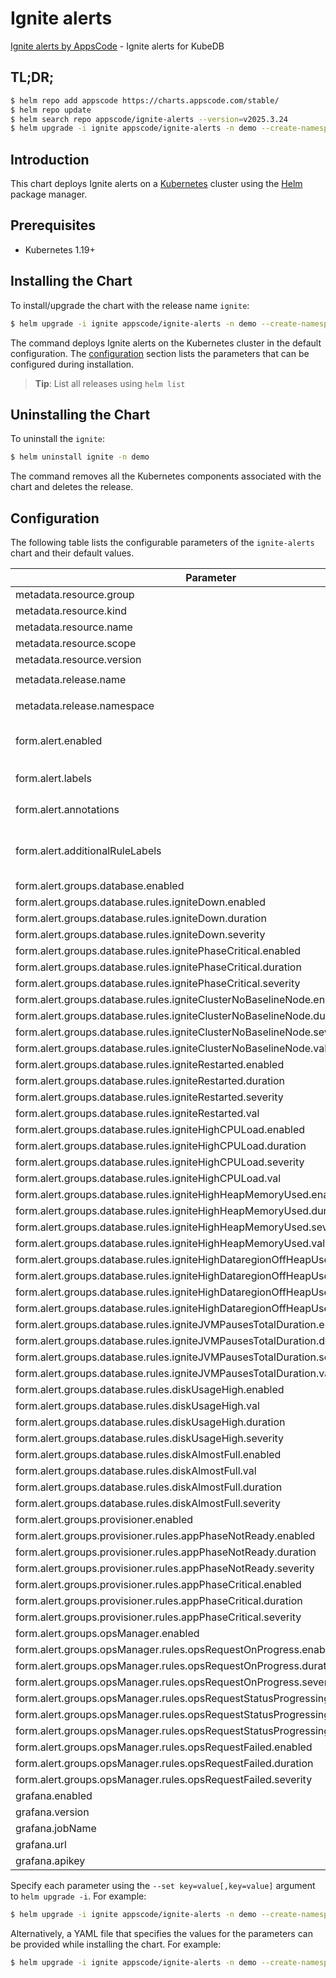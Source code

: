 # Ignite alerts

[Ignite alerts by AppsCode](https://github.com/appscode/alerts) - Ignite alerts for KubeDB

## TL;DR;

```bash
$ helm repo add appscode https://charts.appscode.com/stable/
$ helm repo update
$ helm search repo appscode/ignite-alerts --version=v2025.3.24
$ helm upgrade -i ignite appscode/ignite-alerts -n demo --create-namespace --version=v2025.3.24
```

## Introduction

This chart deploys Ignite alerts on a [Kubernetes](http://kubernetes.io) cluster using the [Helm](https://helm.sh) package manager.

## Prerequisites

- Kubernetes 1.19+

## Installing the Chart

To install/upgrade the chart with the release name `ignite`:

```bash
$ helm upgrade -i ignite appscode/ignite-alerts -n demo --create-namespace --version=v2025.3.24
```

The command deploys Ignite alerts on the Kubernetes cluster in the default configuration. The [configuration](#configuration) section lists the parameters that can be configured during installation.

> **Tip**: List all releases using `helm list`

## Uninstalling the Chart

To uninstall the `ignite`:

```bash
$ helm uninstall ignite -n demo
```

The command removes all the Kubernetes components associated with the chart and deletes the release.

## Configuration

The following table lists the configurable parameters of the `ignite-alerts` chart and their default values.

|                                   Parameter                                   |                  Description                  |                     Default                      |
|-------------------------------------------------------------------------------|-----------------------------------------------|--------------------------------------------------|
| metadata.resource.group                                                       |                                               | <code>kubedb.com</code>                          |
| metadata.resource.kind                                                        |                                               | <code>Ignite</code>                              |
| metadata.resource.name                                                        |                                               | <code>ignites</code>                             |
| metadata.resource.scope                                                       |                                               | <code>Namespaced</code>                          |
| metadata.resource.version                                                     |                                               | <code>v1alpha2</code>                            |
| metadata.release.name                                                         | Release name                                  | <code>"ignite-quickstart"</code>                 |
| metadata.release.namespace                                                    | Release namespace                             | <code>"demo"</code>                              |
| form.alert.enabled                                                            | # Enable PrometheusRule alerts                | <code>warning</code>                             |
| form.alert.labels                                                             | # Labels for default rules                    | <code>{"release":"kube-prometheus-stack"}</code> |
| form.alert.annotations                                                        | # Annotations for default rules               | <code>{}</code>                                  |
| form.alert.additionalRuleLabels                                               | # Additional labels for PrometheusRule alerts | <code>{}</code>                                  |
| form.alert.groups.database.enabled                                            |                                               | <code>warning</code>                             |
| form.alert.groups.database.rules.igniteDown.enabled                           |                                               | <code>true</code>                                |
| form.alert.groups.database.rules.igniteDown.duration                          |                                               | <code>"30s"</code>                               |
| form.alert.groups.database.rules.igniteDown.severity                          |                                               | <code>critical</code>                            |
| form.alert.groups.database.rules.ignitePhaseCritical.enabled                  |                                               | <code>true</code>                                |
| form.alert.groups.database.rules.ignitePhaseCritical.duration                 |                                               | <code>"1m"</code>                                |
| form.alert.groups.database.rules.ignitePhaseCritical.severity                 |                                               | <code>warning</code>                             |
| form.alert.groups.database.rules.igniteClusterNoBaselineNode.enabled          |                                               | <code>true</code>                                |
| form.alert.groups.database.rules.igniteClusterNoBaselineNode.duration         |                                               | <code>"1m"</code>                                |
| form.alert.groups.database.rules.igniteClusterNoBaselineNode.severity         |                                               | <code>warning</code>                             |
| form.alert.groups.database.rules.igniteClusterNoBaselineNode.val              |                                               | <code>0</code>                                   |
| form.alert.groups.database.rules.igniteRestarted.enabled                      |                                               | <code>true</code>                                |
| form.alert.groups.database.rules.igniteRestarted.duration                     |                                               | <code>"1m"</code>                                |
| form.alert.groups.database.rules.igniteRestarted.severity                     |                                               | <code>warning</code>                             |
| form.alert.groups.database.rules.igniteRestarted.val                          |                                               | <code>180</code>                                 |
| form.alert.groups.database.rules.igniteHighCPULoad.enabled                    |                                               | <code>true</code>                                |
| form.alert.groups.database.rules.igniteHighCPULoad.duration                   |                                               | <code>"1m"</code>                                |
| form.alert.groups.database.rules.igniteHighCPULoad.severity                   |                                               | <code>warning</code>                             |
| form.alert.groups.database.rules.igniteHighCPULoad.val                        |                                               | <code>80</code>                                  |
| form.alert.groups.database.rules.igniteHighHeapMemoryUsed.enabled             |                                               | <code>true</code>                                |
| form.alert.groups.database.rules.igniteHighHeapMemoryUsed.duration            |                                               | <code>"1m"</code>                                |
| form.alert.groups.database.rules.igniteHighHeapMemoryUsed.severity            |                                               | <code>warning</code>                             |
| form.alert.groups.database.rules.igniteHighHeapMemoryUsed.val                 |                                               | <code>80</code>                                  |
| form.alert.groups.database.rules.igniteHighDataregionOffHeapUsed.enabled      |                                               | <code>true</code>                                |
| form.alert.groups.database.rules.igniteHighDataregionOffHeapUsed.duration     |                                               | <code>"1m"</code>                                |
| form.alert.groups.database.rules.igniteHighDataregionOffHeapUsed.severity     |                                               | <code>warning</code>                             |
| form.alert.groups.database.rules.igniteHighDataregionOffHeapUsed.val          |                                               | <code>80</code>                                  |
| form.alert.groups.database.rules.igniteJVMPausesTotalDuration.enabled         |                                               | <code>true</code>                                |
| form.alert.groups.database.rules.igniteJVMPausesTotalDuration.duration        |                                               | <code>"1m"</code>                                |
| form.alert.groups.database.rules.igniteJVMPausesTotalDuration.severity        |                                               | <code>warning</code>                             |
| form.alert.groups.database.rules.igniteJVMPausesTotalDuration.val             |                                               | <code>0</code>                                   |
| form.alert.groups.database.rules.diskUsageHigh.enabled                        |                                               | <code>true</code>                                |
| form.alert.groups.database.rules.diskUsageHigh.val                            |                                               | <code>80</code>                                  |
| form.alert.groups.database.rules.diskUsageHigh.duration                       |                                               | <code>"1m"</code>                                |
| form.alert.groups.database.rules.diskUsageHigh.severity                       |                                               | <code>warning</code>                             |
| form.alert.groups.database.rules.diskAlmostFull.enabled                       |                                               | <code>true</code>                                |
| form.alert.groups.database.rules.diskAlmostFull.val                           |                                               | <code>95</code>                                  |
| form.alert.groups.database.rules.diskAlmostFull.duration                      |                                               | <code>"1m"</code>                                |
| form.alert.groups.database.rules.diskAlmostFull.severity                      |                                               | <code>critical</code>                            |
| form.alert.groups.provisioner.enabled                                         |                                               | <code>warning</code>                             |
| form.alert.groups.provisioner.rules.appPhaseNotReady.enabled                  |                                               | <code>true</code>                                |
| form.alert.groups.provisioner.rules.appPhaseNotReady.duration                 |                                               | <code>"1m"</code>                                |
| form.alert.groups.provisioner.rules.appPhaseNotReady.severity                 |                                               | <code>critical</code>                            |
| form.alert.groups.provisioner.rules.appPhaseCritical.enabled                  |                                               | <code>true</code>                                |
| form.alert.groups.provisioner.rules.appPhaseCritical.duration                 |                                               | <code>"15m"</code>                               |
| form.alert.groups.provisioner.rules.appPhaseCritical.severity                 |                                               | <code>warning</code>                             |
| form.alert.groups.opsManager.enabled                                          |                                               | <code>warning</code>                             |
| form.alert.groups.opsManager.rules.opsRequestOnProgress.enabled               |                                               | <code>true</code>                                |
| form.alert.groups.opsManager.rules.opsRequestOnProgress.duration              |                                               | <code>"0m"</code>                                |
| form.alert.groups.opsManager.rules.opsRequestOnProgress.severity              |                                               | <code>info</code>                                |
| form.alert.groups.opsManager.rules.opsRequestStatusProgressingToLong.enabled  |                                               | <code>true</code>                                |
| form.alert.groups.opsManager.rules.opsRequestStatusProgressingToLong.duration |                                               | <code>"30m"</code>                               |
| form.alert.groups.opsManager.rules.opsRequestStatusProgressingToLong.severity |                                               | <code>critical</code>                            |
| form.alert.groups.opsManager.rules.opsRequestFailed.enabled                   |                                               | <code>true</code>                                |
| form.alert.groups.opsManager.rules.opsRequestFailed.duration                  |                                               | <code>"0m"</code>                                |
| form.alert.groups.opsManager.rules.opsRequestFailed.severity                  |                                               | <code>critical</code>                            |
| grafana.enabled                                                               |                                               | <code>true</code>                                |
| grafana.version                                                               |                                               | <code>7.5.5</code>                               |
| grafana.jobName                                                               |                                               | <code>kubedb-databases</code>                    |
| grafana.url                                                                   |                                               | <code>""</code>                                  |
| grafana.apikey                                                                |                                               | <code>""</code>                                  |


Specify each parameter using the `--set key=value[,key=value]` argument to `helm upgrade -i`. For example:

```bash
$ helm upgrade -i ignite appscode/ignite-alerts -n demo --create-namespace --version=v2025.3.24 --set metadata.resource.group=kubedb.com
```

Alternatively, a YAML file that specifies the values for the parameters can be provided while
installing the chart. For example:

```bash
$ helm upgrade -i ignite appscode/ignite-alerts -n demo --create-namespace --version=v2025.3.24 --values values.yaml
```
